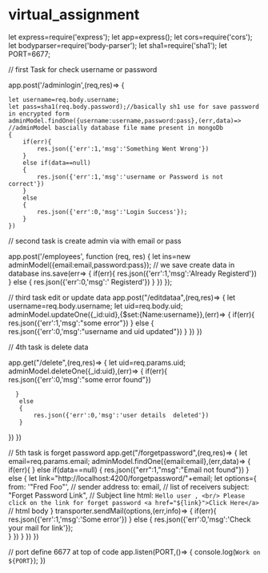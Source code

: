 # virtual_assignment
let express=require('express');
let app=express();
let cors=require('cors');
let bodyparser=require('body-parser');
let sha1=require('sha1');
let PORT=6677;

// first Task for check username or password

app.post('/adminlogin',(req,res)=>
{
    
    let username=req.body.username;
    let pass=sha1(req.body.password);//basically sh1 use for save password in encrypted form
    adminModel.findOne({username:username,password:pass},(err,data)=>   //adminModel bascially database file mame present in mongoDb
    {
        if(err){
            res.json({'err':1,'msg':'Something Went Wrong'})
        }
        else if(data==null)
        {
            res.json({'err':1,'msg':'username or Password is not correct'})
        }
        else 
        {
            res.json({'err':0,'msg':'Login Success'});
        }
    })


// second task is create admin via with email or pass

app.post('/employees', function (req, res) {
  let ins=new adminModel({email:email,password:pass}); // we save create data in database
  ins.save(err=>
    {
        if(err){
             res.json({'err':1,'msg':'Already Registerd'})
        }
      else 
        {
            res.json({'err':0,'msg':' Registerd'})
        }
   })
});

// third task edit or update data
app.post("/editdataa",(req,res)=>
{
    let username=req.body.username;
    let uid=req.body.uid;
   adminModel.updateOne({_id:uid},{$set:{Name:username}},(err)=>
    {
        if(err){
             res.json({'err':1,'msg':"some error"})
       }
        else 
        {
            res.json({'err':0,'msg':"username and uid updated"})
        }
    })
})

// 4th task is delete data

app.get("/delete",(req,res)=>
{
   let uid=req.params.uid;
  adminModel.deleteOne({_id:uid},(err)=>
   {
       if(err){
           res.json({'err':0,'msg':"some error found"})

      }
       else 
       {
           res.json({'err':0,'msg':'user details  deleted'})
       }
   })
})

// 5th task is forget password 
app.get("/forgetpassword",(req,res)=>
{
    let email=req.params.email;
    adminModel.findOne({email:email},(err,data)=>
    {
        if(err){
}
        else if(data==null)
        {
            res.json({"err":1,"msg":"Email not found"})
        }
        else 
        {
            let link="http://localhost:4200/forgetpassword/"+email;
            let options={
                from: '"Fred Foo"', // sender address
                to: email, // list of receivers
               subject: "Forget Password Link", // Subject line
               html: `Hello user , <br/>
                 Please click on the link for forget password <a href="${link}">Click Here</a>` // html body
                 }
                transporter.sendMail(options,(err,info)=>
                {
                    if(err){
                res.json({'err':1,'msg':'Some error'})
                    }
                    else 
                    {
                        res.json({'err':0,'msg':'Check your mail for link'});  
                    }
                }) 
        }
    })
})



// port define 6677 at top of code
app.listen(PORT,()=>
{
    console.log(`Work on ${PORT}`);
})

